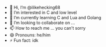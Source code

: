 - 👋 Hi, I’m @ilikehecking68
- 👀 I’m interested in C and low level
- 🌱 I’m currently learning C and Lua and Golang
- 💞️ I’m looking to collaborate on ...
- 📫 How to reach me ... you can't sorry
- 😄 Pronouns: he/him
- ⚡ Fun fact: idk

<!---
ilikehecking68/ilikehecking68 is a ✨ special ✨ repository because its `README.md` (this file) appears on your GitHub profile.
You can click the Preview link to take a look at your changes.
--->
